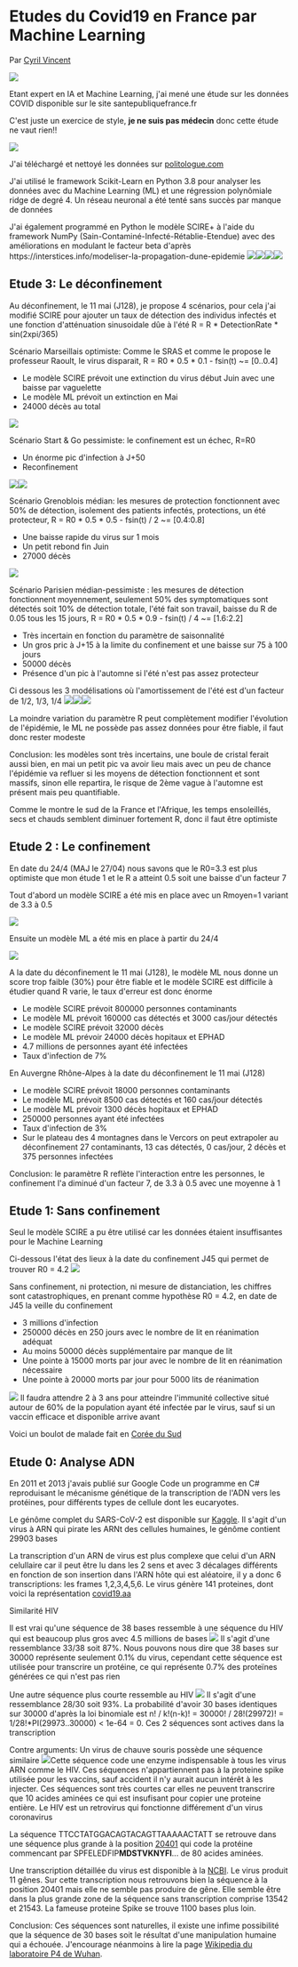 <h1>Etudes du Covid19 en France par Machine Learning</h1>
<p>Par <a href="http://www.cyrilvincent.com">Cyril Vincent</a></p>
<img src="data/giphy.gif"/>
<p>Etant expert en IA et Machine Learning, j'ai mené une étude sur les données COVID disponible sur le site santepubliquefrance.fr</p>
<p>C'est juste un exercice de style, <b>je ne suis pas médecin</b> donc cette étude ne vaut rien!!</p>
<img src="https://i.ytimg.com/vi/8Dicw41hHlk/maxresdefault.jpg"/>
<p>J'ai téléchargé et nettoyé les données sur <a href="https://coronavirus.politologue.com/coronavirus-france.FR">politologue.com</a> </p>
<p>J'ai utilisé le framework Scikit-Learn en Python 3.8 pour analyser les données avec du Machine Learning (ML) et une régression polynômiale ridge de degré 4. Un réseau neuronal a été tenté sans succès par manque de données</p>
<p>J'ai également programmé en Python le modèle SCIRE+ à l'aide du framework NumPy (Sain-Contaminé-Infecté-Rétablie-Etendue) avec des améliorations en modulant le facteur beta d'après https://interstices.info/modeliser-la-propagation-dune-epidemie
<img src="data/scir.png"><img src="https://scikit-learn.org/stable/_static/scikit-learn-logo-small.png"><img src="https://numpy.org/_static/numpy_logo.png"><img src="https://www.python.org/static/img/python-logo@2x.png">
<h2>Etude 3: Le déconfinement</h2>
<p>Au déconfinement, le 11 mai (J128), je propose 4 scénarios, pour cela j'ai modifié SCIRE pour ajouter un taux de détection des individus infectés et une fonction d'atténuation sinusoidale dûe à l'été R = R * DetectionRate * sin(2xpi/365)
<p>Scénario Marseillais optimiste: Comme le SRAS et comme le propose le professeur Raoult, le virus disparait, R = R0 * 0.5 * 0.1 - fsin(t) ~= [0..0.4]
    <ul>
        <li>Le modèle SCIRE prévoit une extinction du virus début Juin avec une baisse par vaguelette</li>
        <li>Le modèle ML prévoit un extinction en Mai</li>
        <li>24000 décès au total</li>
    </ul>
    <img src="data/figured1.png">
<p>Scénario Start & Go pessimiste: le confinement est un échec, R=R0
    <ul>
        <li>Un énorme pic d'infection à J+50</li>
        <li>Reconfinement</li>
    </ul>
    <img src="data/figured2.png"><img src="data/figureml.png">
<p>Scénario Grenoblois médian: les mesures de protection fonctionnent avec 50% de détection, isolement des patients infectés, protections, un été protecteur, R = R0 * 0.5 * 0.5 - fsin(t) / 2 ~= [0.4:0.8]
    <ul>
        <li>Une baisse rapide du virus sur 1 mois</li>
        <li>Un petit rebond fin Juin</li>
        <li>27000 décès</li>
    </ul>
    <img src="data/figured3.png">
<p>Scénario Parisien médian-pessimiste : les mesures de détection fonctionnent moyennement, seulement 50% des symptomatiques sont détectés soit 10% de détection totale, l'été fait son travail, baisse du R de 0.05 tous les 15 jours, R = R0 * 0.5 * 0.9 - fsin(t) / 4 ~= [1.6:2.2]
    <ul>
        <li>Très incertain en fonction du paramètre de saisonnalité</li>
        <li>Un gros pric à J+15 à la limite du confinement et une baisse sur 75 à 100 jours</li>
        <li>50000 décès</li>
        <li>Présence d'un pic à l'automne si l'été n'est pas assez protecteur</li>
    </ul>
Ci dessous les 3 modélisations où l'amortissement de l'été est d'un facteur de 1/2, 1/3, 1/4
<img src="data/figured4.png"><img src="data/figured42.png"><img src="data/figured43.png">
<p>La moindre variation du paramètre R peut complètement modifier l'évolution de l'épidémie, le ML ne possède pas assez données pour être fiable, il faut donc rester modeste</p>
<p>Conclusion: les modèles sont très incertains, une boule de cristal ferait aussi bien, en mai un petit pic va avoir lieu mais avec un peu de chance l'épidémie va refluer si les moyens de détection fonctionnent et sont massifs, sinon elle repartira, le risque de 2ème vague à l'automne est présent mais peu quantifiable.</p>
<p>Comme le montre le sud de la France et l'Afrique, les temps ensoleillés, secs et chauds semblent diminuer fortement R, donc il faut être optimiste</p>

<h2>Etude 2 : Le confinement</h2>
<p>En date du 24/4 (MAJ le 27/04) nous savons que le R0=3.3 est plus optimiste que mon étude 1 et le R a atteint 0.5 soit une baisse d'un facteur 7</p>
<p>Tout d'abord un modèle SCIRE a été mis en place avec un Rmoyen=1 variant de 3.3 à 0.5</p>
<img src="data/figurec.png">
<p>Ensuite un modèle ML a été mis en place à partir du 24/4</p>
<img src="data/figure.png">
<p>A la date du déconfinement le 11 mai (J128), le modèle ML nous donne un score trop faible (30%) pour être fiable et le modèle SCIRE est difficile à étudier quand R varie, le taux d'erreur est donc énorme</p>
<ul>
    <li>Le modèle SCIRE prévoit 800000 personnes contaminants</li>
    <li>Le modèle ML prévoit 160000 cas détectés et 3000 cas/jour détectés</li>
    <li>Le modèle SCIRE prévoit 32000 décès</li>
    <li>Le modèle ML prévoir 24000 décès hopitaux et EPHAD</li>
    <li>4.7 millions de personnes ayant été infectées</li>
    <li>Taux d'infection de 7%</li>
</ul>
<p>En Auvergne Rhône-Alpes à la date du déconfinement le 11 mai (J128)
<ul>
    <li>Le modèle SCIRE prévoit 18000 personnes contaminants</li>
    <li>Le modèle ML prévoit 8500 cas détectés et 160 cas/jour détectés</li>
    <li>Le modèle ML prévoir 1300 décès hopitaux et EPHAD</li>
    <li>250000 personnes ayant été infectées</li>
    <li>Taux d'infection de 3%</li>
    <li>Sur le plateau des 4 montagnes dans le Vercors on peut extrapoler au déconfinement 27 contaminants, 13 cas détectés, 0 cas/jour, 2 décès et 375 personnes infectées</li>
</ul>
Conclusion: le paramètre R reflète l'interaction entre les personnes, le confinement l'a diminué d'un facteur 7, de 3.3 à 0.5 avec une moyenne à 1

<h2>Etude 1: Sans confinement</h2>
<p>Seul le modèle SCIRE a pu être utilisé car les données étaient insuffisantes pour le Machine Learning</p>
<p>Ci-dessous l'état des lieux à la date du confinement J45 qui permet de trouver R0 = 4.2
<img src="data/figure45.png">
<p>Sans confinement, ni protection, ni mesure de distanciation, les chiffres sont catastrophiques, en prenant comme hypothèse R0 = 4.2, en date de J45 la veille du confinement
<ul>
    <li>3 millions d'infection</li>
    <li>250000 décès en 250 jours avec le nombre de lit en réanimation adéquat</li>
    <li>Au moins 50000 décès supplémentaire par manque de lit</li>
    <li>Une pointe à 15000 morts par jour avec le nombre de lit en réanimation nécessaire</li>
    <li>Une pointe à 20000 morts par jour pour 5000 lits de réanimation</li>
</ul>
<img src="data/figure250.png">
Il faudra attendre 2 à 3 ans pour atteindre l'immunité collective situé autour de 60% de la population ayant été infectée par le virus, sauf si un vaccin efficace et disponible arrive avant

Voici un boulot de malade fait en <a href="https://www.kaggle.com/vanshjatana/machine-learning-and-time-series">Corée du Sud</a>

<H2>Etude 0: Analyse ADN</h2>
En 2011 et 2013 j'avais publié sur Google Code un programme en C# reproduisant le mécanisme génétique de la transcription de l'ADN vers les protéines, pour différents types de cellule dont les eucaryotes.

Le génôme complet du SARS-CoV-2 est disponible sur <a href="https://www.kaggle.com/paultimothymooney/coronavirus-genome-sequence#MN908947.txt">Kaggle</a>.
Il s'agit d'un virus à ARN qui pirate les ARNt des cellules humaines, le génôme contient 29903 bases

La transcription d'un ARN de virus est plus complexe que celui d'un ARN celullaire car il peut être lu dans les 2 sens et avec 3 décalages différents en fonction de son insertion dans l'ARN hôte qui est aléatoire, il y a donc 6 transcriptions: les frames 1,2,3,4,5,6. Le virus génère 141 proteines, dont voici la représentation <a href="data/covid19.aa">covid19.aa</a>

Similarité HIV

Il est vrai qu'une séquence de 38 bases ressemble à une séquence du HIV qui est beaucoup plus gros avec 4.5 millions de bases
<img src="data/hiv1.png">
Il s'agit d'une ressemblance 33/38 soit 87%. Nous pouvons nous dire que 38 bases sur 30000 représente seulement 0.1% du virus, cependant cette séquence est utilisée pour transcrire un protéine, ce qui représente 0.7% des proteïnes générées ce qui n'est pas rien

Une autre séquence plus courte ressemble au HIV
<img src="data/hiv2.png">
Il s'agit d'une ressemblance 28/30 soit 93%.
La probabilité d'avoir 30 bases identiques sur 30000 d'après la loi binomiale est n! / k!(n-k)! = 30000! / 28!(29972)! = 1/28!*PI(29973..30000) < 1e-64 = 0.
Ces 2 séquences sont actives dans la transcription

Contre arguments: Un virus de chauve souris possède une séquence similaire
<img src="data/bat1.png">Cette séquence code une enzyme indispensable à tous les virus ARN comme le HIV.
Ces séquences n'appartiennent pas à la proteine spike utilisée pour les vaccins, sauf accident il n'y aurait aucun intérêt à les injecter.
Ces séquences sont très courtes car elles ne peuvent transcrire que 10 acides aminées ce qui est insufisant pour copier une proteine entière.
Le HIV est un retrovirus qui fonctionne différement d'un virus coronavirus

La séquence TTCCTATGGACAGTACAGTTAAAAACTATT se retrouve dans une séquence plus grande à la position <a href="covid19.aa">20401</a> qui code la protéine commencant par SPFELEDFIP<b>MDSTVKNYFI</b>... de 80 acides aminées.

Une transcription détaillée du virus est disponible à la <a href="https://www.ncbi.nlm.nih.gov/nuccore/1798174254">NCBI</a>. Le virus produit 11 gênes.
Sur cette transcription nous retrouvons bien la séquence à la position 20401 mais elle ne semble pas produire de gêne. Elle semble être dans la plus grande zone de la séquence sans transcription comprise 13542 et 21543. La fameuse proteine Spike se trouve 1100 bases plus loin.

Conclusion: Ces séquences sont naturelles, il existe une infime possibilité que la séquence de 30 bases soit le résultat d'une manipulation humaine qui a échouée. J'encourage néanmoins à lire la page <a href="https://fr.wikipedia.org/wiki/Institut_de_virologie_de_Wuhan">Wikipedia du laboratoire P4 de Wuhan</a>.


